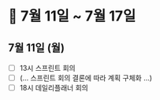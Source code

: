 # 🐯 7월 11일 ~ 7월 17일

## 7월 11일 (월)

- [ ] 13시 스프린트 회의
- [ ] (... 스프린트 회의 결론에 따라 계획 구체화 ...)
- [ ] 18시 데일리플래너 회의
